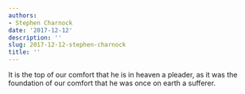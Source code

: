 ```yaml
---
authors:
- Stephen Charnock
date: '2017-12-12'
description: ''
slug: 2017-12-12-stephen-charnock
title: ''
---
```

It is the top of our comfort that he is in heaven a pleader, as it was the foundation of our comfort that he was once on earth a sufferer.



